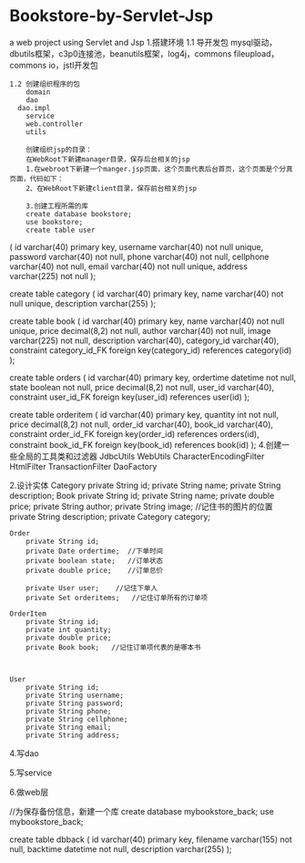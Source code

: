 # Bookstore-by-Servlet-Jsp
a web project using Servlet and Jsp
1.搭建环境
	1.1 导开发包
		mysql驱动，dbutils框架，c3p0连接池，beanutils框架，log4j，commons fileupload，commons io，jstl开发包
	
	1.2 创建组织程序的包
		domain
		dao
	  dao.impl
		service
		web.controller
		utils
		
		创建组织jsp的目录：
		在WebRoot下新建manager目录，保存后台相关的jsp
		1.在webroot下新建一个manger.jsp页面，这个页面代表后台首页，这个页面是个分真页面，代码如下：
		2、在WebRoot下新建client目录，保存前台相关的jsp
		
		3.创建工程所需的库
		create database bookstore;
		use bookstore;
		create table user
(
	id varchar(40) primary key,
	username varchar(40) not null unique,
	password varchar(40) not null,
	phone varchar(40) not null,
	cellphone varchar(40) not null,
	email varchar(40) not null unique,
	address varchar(225) not null
);

create table category
(
	id varchar(40) primary key,
	name varchar(40) not null unique,
	description varchar(255)
);

create table book
(
	id varchar(40) primary key,
	name varchar(40) not null unique,
	price decimal(8,2) not null,
	author varchar(40) not null,
	image varchar(225) not null,
	description varchar(40),
	category_id varchar(40),
	constraint category_id_FK foreign key(category_id) references category(id)
);

create table orders
(
	id varchar(40) primary key,
	ordertime datetime not null,
	state boolean not null,
	price decimal(8,2) not null,
	user_id varchar(40),
	constraint user_id_FK foreign key(user_id) references user(id)
);

create table orderitem
(
	id varchar(40) primary key,
	quantity int not null,
	price decimal(8,2) not null,
	order_id varchar(40),
	book_id varchar(40),
	constraint order_id_FK foreign key(order_id) references orders(id),
	constraint book_id_FK foreign key(book_id) references book(id)
);
		4.创建一些全局的工具类和过滤器
		JdbcUtils
		WebUtils
		CharacterEncodingFilter
		HtmlFilter
		TransactionFilter
		DaoFactory

2.设计实体
	Category
		private String id;
		private String name;
		private String description;
	Book 
		private String id;
		private String name;
		private double price;
		private String author;
		private String image;  //记住书的图片的位置
		private String description;
		private Category category;
    
	Order
		private String id;
		private Date ordertime;  //下单时间
		private boolean state;   //订单状态
		private double price;    //订单总价
		
		private User user;    //记住下单人
		private Set orderitems;   //记住订单所有的订单项 

	OrderItem
		private String id;
		private int quantity;
		private double price;
		private Book book;   //记住订单项代表的是哪本书
		
	

	User
		private String id;
		private String username;
		private String password;
		private String phone;
		private String cellphone;
		private String email;
		private String address;

4.写dao

5.写service

6.做web层	
		
//为保存备份信息，新建一个库
create database mybookstore_back;
use mybookstore_back;

create table dbback
(
	id varchar(40) primary key,
	filename varchar(155) not null,
	backtime datetime not null,
	description varchar(255)
);

		
		
